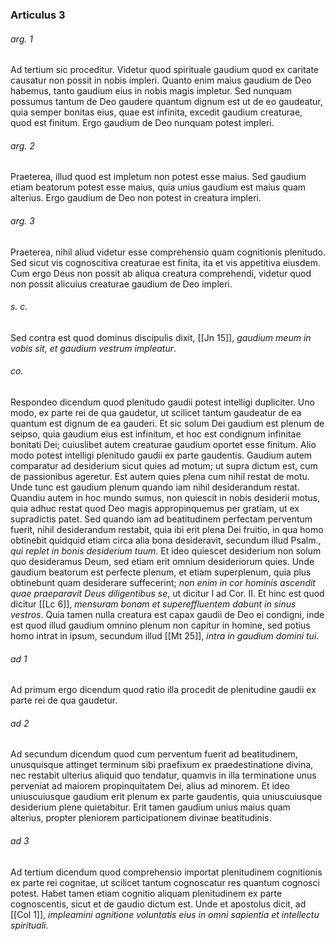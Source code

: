 ### Articulus 3

###### arg. 1
Ad tertium sic proceditur. Videtur quod spirituale gaudium quod ex caritate causatur non possit in nobis impleri. Quanto enim maius gaudium de Deo habemus, tanto gaudium eius in nobis magis impletur. Sed nunquam possumus tantum de Deo gaudere quantum dignum est ut de eo gaudeatur, quia semper bonitas eius, quae est infinita, excedit gaudium creaturae, quod est finitum. Ergo gaudium de Deo nunquam potest impleri.

###### arg. 2
Praeterea, illud quod est impletum non potest esse maius. Sed gaudium etiam beatorum potest esse maius, quia unius gaudium est maius quam alterius. Ergo gaudium de Deo non potest in creatura impleri.

###### arg. 3
Praeterea, nihil aliud videtur esse comprehensio quam cognitionis plenitudo. Sed sicut vis cognoscitiva creaturae est finita, ita et vis appetitiva eiusdem. Cum ergo Deus non possit ab aliqua creatura comprehendi, videtur quod non possit alicuius creaturae gaudium de Deo impleri.

###### s. c.
Sed contra est quod dominus discipulis dixit, [[Jn 15]], *gaudium meum in vobis sit, et gaudium vestrum impleatur*.

###### co.
Respondeo dicendum quod plenitudo gaudii potest intelligi dupliciter. Uno modo, ex parte rei de qua gaudetur, ut scilicet tantum gaudeatur de ea quantum est dignum de ea gauderi. Et sic solum Dei gaudium est plenum de seipso, quia gaudium eius est infinitum, et hoc est condignum infinitae bonitati Dei; cuiuslibet autem creaturae gaudium oportet esse finitum. Alio modo potest intelligi plenitudo gaudii ex parte gaudentis. Gaudium autem comparatur ad desiderium sicut quies ad motum; ut supra dictum est, cum de passionibus ageretur. Est autem quies plena cum nihil restat de motu. Unde tunc est gaudium plenum quando iam nihil desiderandum restat. Quandiu autem in hoc mundo sumus, non quiescit in nobis desiderii motus, quia adhuc restat quod Deo magis appropinquemus per gratiam, ut ex supradictis patet. Sed quando iam ad beatitudinem perfectam perventum fuerit, nihil desiderandum restabit, quia ibi erit plena Dei fruitio, in qua homo obtinebit quidquid etiam circa alia bona desideravit, secundum illud Psalm., *qui replet in bonis desiderium tuum*. Et ideo quiescet desiderium non solum quo desideramus Deum, sed etiam erit omnium desideriorum quies. Unde gaudium beatorum est perfecte plenum, et etiam superplenum, quia plus obtinebunt quam desiderare suffecerint; *non enim in cor hominis ascendit quae praeparavit Deus diligentibus se*, ut dicitur I ad Cor. II. Et hinc est quod dicitur [[Lc 6]], *mensuram bonam et supereffluentem dabunt in sinus vestros*. Quia tamen nulla creatura est capax gaudii de Deo ei condigni, inde est quod illud gaudium omnino plenum non capitur in homine, sed potius homo intrat in ipsum, secundum illud [[Mt 25]], *intra in gaudium domini tui*.

###### ad 1
Ad primum ergo dicendum quod ratio illa procedit de plenitudine gaudii ex parte rei de qua gaudetur.

###### ad 2
Ad secundum dicendum quod cum perventum fuerit ad beatitudinem, unusquisque attinget terminum sibi praefixum ex praedestinatione divina, nec restabit ulterius aliquid quo tendatur, quamvis in illa terminatione unus perveniat ad maiorem propinquitatem Dei, alius ad minorem. Et ideo uniuscuiusque gaudium erit plenum ex parte gaudentis, quia uniuscuiusque desiderium plene quietabitur. Erit tamen gaudium unius maius quam alterius, propter pleniorem participationem divinae beatitudinis.

###### ad 3
Ad tertium dicendum quod comprehensio importat plenitudinem cognitionis ex parte rei cognitae, ut scilicet tantum cognoscatur res quantum cognosci potest. Habet tamen etiam cognitio aliquam plenitudinem ex parte cognoscentis, sicut et de gaudio dictum est. Unde et apostolus dicit, ad [[Col 1]], *impleamini agnitione voluntatis eius in omni sapientia et intellectu spirituali*.

